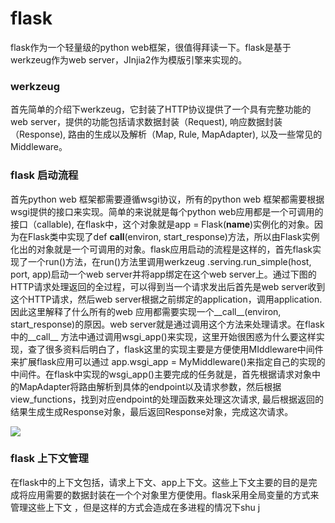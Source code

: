 # flask
flask作为一个轻量级的python web框架，很值得拜读一下。flask是基于werkzeug作为web server，JInjia2作为模版引擎来实现的。
### werkzeug
首先简单的介绍下werkzeug，它封装了HTTP协议提供了一个具有完整功能的web server，提供的功能包括请求数据封装（Request), 响应数据封装（Response), 路由的生成以及解析（Map, Rule, MapAdapter), 以及一些常见的Middleware。
### flask 启动流程
首先python web 框架都需要遵循wsgi协议，所有的python web 框架都需要根据wsgi提供的接口来实现。简单的来说就是每个python web应用都是一个可调用的接口（callable), 在flask中，这个对象就是app = Flask(__name__)实例化的对象。因为在Flask类中实现了def __call__(environ, start_response)方法，所以由Flask实例化出的对象就是一个可调用的对象。flask应用启动的流程是这样的，首先flask实现了一个run()方法，在run()方法里调用werkzeug .serving.run_simple(host, port, app)启动一个web server并将app绑定在这个web server上。通过下图的HTTP请求处理返回的全过程，可以得到当一个请求发出后首先是web server收到这个HTTP请求，然后web server根据之前绑定的application，调用application.因此这里解释了什么所有的web 应用都需要实现一个__call__(environ, start_response)的原因。web server就是通过调用这个方法来处理请求。在flask中的__call__ 方法中通过调用wsgi_app()来实现，这里开始很困惑为什么要这样实现，查了很多资料后明白了，flask这里的实现主要是方便使用MIddleware中间件来扩展flask应用可以通过
app.wsgi_app = MyMiddleware()来指定自己的实现的中间件。在flask中实现的wsgi_app()主要完成的任务就是，首先根据请求对象中的MapAdapter将路由解析到具体的endpoint以及请求参数，然后根据view_functions，找到对应endpoint的处理函数来处理这次请求, 最后根据返回的结果生成生成Response对象，最后返回Response对象，完成这次请求。

![](https://assets.toptal.io/uploads/blog/image/91961/toptal-blog-image-1452784558794-7851992813e17ce0d5ca9802cf7ac719.jpg)
### flask 上下文管理
在flask中的上下文包括，请求上下文、app上下文。这些上下文主要的目的是完成将应用需要的数据封装在一个个对象里方便使用。flask采用全局变量的方式来管理这些上下文 ，但是这样的方式会造成在多进程的情况下shu j
<!--stackedit_data:
eyJoaXN0b3J5IjpbMTk5Mzk4MzIzMywxMTExNTYwNjM4LDgzMz
M3NjQyLC0yMDQ3Nzk2MjQxLDE4NzI5Njc5NSwtNDczODQ3NjI0
LC0xNTk5NjQyNjgzLDQyMDkzMTg3MiwtMTg5MDkzOTI4NiwtOD
gxNzAzMTEyLC0xMDcyNzg2MTA1LDE3NDAwNzY0NTcsLTE1MDQ3
Njc2MTZdfQ==
-->